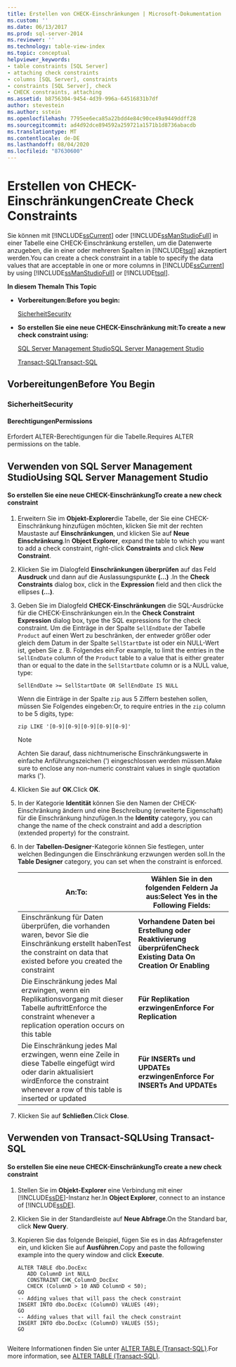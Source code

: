 ```yaml
---
title: Erstellen von CHECK-Einschränkungen | Microsoft-Dokumentation
ms.custom: ''
ms.date: 06/13/2017
ms.prod: sql-server-2014
ms.reviewer: ''
ms.technology: table-view-index
ms.topic: conceptual
helpviewer_keywords:
- table constraints [SQL Server]
- attaching check constraints
- columns [SQL Server], constraints
- constraints [SQL Server], check
- CHECK constraints, attaching
ms.assetid: b8756304-9454-4d39-996a-64516831b7df
author: stevestein
ms.author: sstein
ms.openlocfilehash: 7795ee6eca85a22bdd4e84c90ce49a9449ddff28
ms.sourcegitcommit: ad4d92dce894592a259721a1571b1d8736abacdb
ms.translationtype: MT
ms.contentlocale: de-DE
ms.lasthandoff: 08/04/2020
ms.locfileid: "87630600"
---
```

# <a name="create-check-constraints"></a><span data-ttu-id="555e4-102">Erstellen von CHECK-Einschränkungen</span><span class="sxs-lookup"><span data-stu-id="555e4-102">Create Check Constraints</span></span>
  <span data-ttu-id="555e4-103">Sie können mit [!INCLUDE[ssCurrent](../../includes/sscurrent-md.md)] oder [!INCLUDE[ssManStudioFull](../../includes/ssmanstudiofull-md.md)] in einer Tabelle eine CHECK-Einschränkung erstellen, um die Datenwerte anzugeben, die in einer oder mehreren Spalten in [!INCLUDE[tsql](../../includes/tsql-md.md)] akzeptiert werden.</span><span class="sxs-lookup"><span data-stu-id="555e4-103">You can create a check constraint in a table to specify the data values that are acceptable in one or more columns in [!INCLUDE[ssCurrent](../../includes/sscurrent-md.md)] by using [!INCLUDE[ssManStudioFull](../../includes/ssmanstudiofull-md.md)] or [!INCLUDE[tsql](../../includes/tsql-md.md)].</span></span>  
  
 <span data-ttu-id="555e4-104">**In diesem Thema**</span><span class="sxs-lookup"><span data-stu-id="555e4-104">**In This Topic**</span></span>  
  
-   <span data-ttu-id="555e4-105">**Vorbereitungen:**</span><span class="sxs-lookup"><span data-stu-id="555e4-105">**Before you begin:**</span></span>  
  
     [<span data-ttu-id="555e4-106">Sicherheit</span><span class="sxs-lookup"><span data-stu-id="555e4-106">Security</span></span>](#Security)  
  
-   <span data-ttu-id="555e4-107">**So erstellen Sie eine neue CHECK-Einschränkung mit:**</span><span class="sxs-lookup"><span data-stu-id="555e4-107">**To create a new check constraint using:**</span></span>  
  
     [<span data-ttu-id="555e4-108">SQL Server Management Studio</span><span class="sxs-lookup"><span data-stu-id="555e4-108">SQL Server Management Studio</span></span>](#SSMSProcedure)  
  
     [<span data-ttu-id="555e4-109">Transact-SQL</span><span class="sxs-lookup"><span data-stu-id="555e4-109">Transact-SQL</span></span>](#TsqlProcedure)  
  
##  <a name="before-you-begin"></a><a name="BeforeYouBegin"></a> <span data-ttu-id="555e4-110">Vorbereitungen</span><span class="sxs-lookup"><span data-stu-id="555e4-110">Before You Begin</span></span>  
  
###  <a name="security"></a><a name="Security"></a> <span data-ttu-id="555e4-111">Sicherheit</span><span class="sxs-lookup"><span data-stu-id="555e4-111">Security</span></span>  
  
####  <a name="permissions"></a><a name="Permissions"></a> <span data-ttu-id="555e4-112">Berechtigungen</span><span class="sxs-lookup"><span data-stu-id="555e4-112">Permissions</span></span>  
 <span data-ttu-id="555e4-113">Erfordert ALTER-Berechtigungen für die Tabelle.</span><span class="sxs-lookup"><span data-stu-id="555e4-113">Requires ALTER permissions on the table.</span></span>  
  
##  <a name="using-sql-server-management-studio"></a><a name="SSMSProcedure"></a> <span data-ttu-id="555e4-114">Verwenden von SQL Server Management Studio</span><span class="sxs-lookup"><span data-stu-id="555e4-114">Using SQL Server Management Studio</span></span>  
  
#### <a name="to-create-a-new-check-constraint"></a><span data-ttu-id="555e4-115">So erstellen Sie eine neue CHECK-Einschränkung</span><span class="sxs-lookup"><span data-stu-id="555e4-115">To create a new check constraint</span></span>  
  
1.  <span data-ttu-id="555e4-116">Erweitern Sie im **Objekt-Explorer**die Tabelle, der Sie eine CHECK-Einschränkung hinzufügen möchten, klicken Sie mit der rechten Maustaste auf **Einschränkungen**, und klicken Sie auf **Neue Einschränkung**.</span><span class="sxs-lookup"><span data-stu-id="555e4-116">In **Object Explorer**, expand the table to which you want to add a check constraint, right-click **Constraints** and click **New Constraint**.</span></span>  
  
2.  <span data-ttu-id="555e4-117">Klicken Sie im Dialogfeld **Einschränkungen überprüfen** auf das Feld **Ausdruck** und dann auf die Auslassungspunkte **(…)** .</span><span class="sxs-lookup"><span data-stu-id="555e4-117">In the **Check Constraints** dialog box, click in the **Expression** field and then click the ellipses **(...)**.</span></span>  
  
3.  <span data-ttu-id="555e4-118">Geben Sie im Dialogfeld **CHECK-Einschränkungen** die SQL-Ausdrücke für die CHECK-Einschränkungen ein.</span><span class="sxs-lookup"><span data-stu-id="555e4-118">In the **Check Constraint Expression** dialog box, type the SQL expressions for the check constraint.</span></span> <span data-ttu-id="555e4-119">Um die Einträge in der Spalte `SellEndDate` der Tabelle `Product` auf einen Wert zu beschränken, der entweder größer oder gleich dem Datum in der Spalte `SellStartDate` ist oder ein NULL-Wert ist, geben Sie z. B. Folgendes ein:</span><span class="sxs-lookup"><span data-stu-id="555e4-119">For example, to limit the entries in the `SellEndDate` column of the `Product` table to a value that is either greater than or equal to the date in the `SellStartDate` column or is a NULL value, type:</span></span>  
  
    ```  
    SellEndDate >= SellStartDate OR SellEndDate IS NULL  
    ```  
  
     <span data-ttu-id="555e4-120">Wenn die Einträge in der Spalte `zip` aus 5 Ziffern bestehen sollen, müssen Sie Folgendes eingeben:</span><span class="sxs-lookup"><span data-stu-id="555e4-120">Or, to require entries in the `zip` column to be 5 digits, type:</span></span>  
  
    ```  
    zip LIKE '[0-9][0-9][0-9][0-9][0-9]'  
    ```  
  
    > [!NOTE]  
    >  <span data-ttu-id="555e4-121">Achten Sie darauf, dass nichtnumerische Einschränkungswerte in einfache Anführungszeichen (') eingeschlossen werden müssen.</span><span class="sxs-lookup"><span data-stu-id="555e4-121">Make sure to enclose any non-numeric constraint values in single quotation marks (').</span></span>  
  
4.  <span data-ttu-id="555e4-122">Klicken Sie auf **OK**.</span><span class="sxs-lookup"><span data-stu-id="555e4-122">Click **OK**.</span></span>  
  
5.  <span data-ttu-id="555e4-123">In der Kategorie **Identität** können Sie den Namen der CHECK-Einschränkung ändern und eine Beschreibung (erweiterte Eigenschaft) für die Einschränkung hinzufügen.</span><span class="sxs-lookup"><span data-stu-id="555e4-123">In the **Identity** category, you can change the name of the check constraint and add a description (extended property) for the constraint.</span></span>  
  
6.  <span data-ttu-id="555e4-124">In der **Tabellen-Designer**-Kategorie können Sie festlegen, unter welchen Bedingungen die Einschränkung erzwungen werden soll.</span><span class="sxs-lookup"><span data-stu-id="555e4-124">In the **Table Designer** category, you can set when the constraint is enforced.</span></span>  
  
    |<span data-ttu-id="555e4-125">**An:**</span><span class="sxs-lookup"><span data-stu-id="555e4-125">**To:**</span></span>|<span data-ttu-id="555e4-126">**Wählen Sie in den folgenden Feldern Ja aus:**</span><span class="sxs-lookup"><span data-stu-id="555e4-126">**Select Yes in the Following Fields:**</span></span>|  
    |-------------|---------------------------------------------|  
    |<span data-ttu-id="555e4-127">Einschränkung für Daten überprüfen, die vorhanden waren, bevor Sie die Einschränkung erstellt haben</span><span class="sxs-lookup"><span data-stu-id="555e4-127">Test the constraint on data that existed before you created the constraint</span></span>|<span data-ttu-id="555e4-128">**Vorhandene Daten bei Erstellung oder Reaktivierung überprüfen**</span><span class="sxs-lookup"><span data-stu-id="555e4-128">**Check Existing Data On Creation Or Enabling**</span></span>|  
    |<span data-ttu-id="555e4-129">Die Einschränkung jedes Mal erzwingen, wenn ein Replikationsvorgang mit dieser Tabelle auftritt</span><span class="sxs-lookup"><span data-stu-id="555e4-129">Enforce the constraint whenever a replication operation occurs on this table</span></span>|<span data-ttu-id="555e4-130">**Für Replikation erzwingen**</span><span class="sxs-lookup"><span data-stu-id="555e4-130">**Enforce For Replication**</span></span>|  
    |<span data-ttu-id="555e4-131">Die Einschränkung jedes Mal erzwingen, wenn eine Zeile in diese Tabelle eingefügt wird oder darin aktualisiert wird</span><span class="sxs-lookup"><span data-stu-id="555e4-131">Enforce the constraint whenever a row of this table is inserted or updated</span></span>|<span data-ttu-id="555e4-132">**Für INSERTs und UPDATEs erzwingen**</span><span class="sxs-lookup"><span data-stu-id="555e4-132">**Enforce For INSERTs And UPDATEs**</span></span>|  
  
7.  <span data-ttu-id="555e4-133">Klicken Sie auf **Schließen**.</span><span class="sxs-lookup"><span data-stu-id="555e4-133">Click **Close**.</span></span>  
  
##  <a name="using-transact-sql"></a><a name="TsqlProcedure"></a> <span data-ttu-id="555e4-134">Verwenden von Transact-SQL</span><span class="sxs-lookup"><span data-stu-id="555e4-134">Using Transact-SQL</span></span>  
  
#### <a name="to-create-a-new-check-constraint"></a><span data-ttu-id="555e4-135">So erstellen Sie eine neue CHECK-Einschränkung</span><span class="sxs-lookup"><span data-stu-id="555e4-135">To create a new check constraint</span></span>  
  
1.  <span data-ttu-id="555e4-136">Stellen Sie im **Objekt-Explorer** eine Verbindung mit einer [!INCLUDE[ssDE](../../includes/ssde-md.md)]-Instanz her.</span><span class="sxs-lookup"><span data-stu-id="555e4-136">In **Object Explorer**, connect to an instance of [!INCLUDE[ssDE](../../includes/ssde-md.md)].</span></span>  
  
2.  <span data-ttu-id="555e4-137">Klicken Sie in der Standardleiste auf **Neue Abfrage**.</span><span class="sxs-lookup"><span data-stu-id="555e4-137">On the Standard bar, click **New Query**.</span></span>  
  
3.  <span data-ttu-id="555e4-138">Kopieren Sie das folgende Beispiel, fügen Sie es in das Abfragefenster ein, und klicken Sie auf **Ausführen**.</span><span class="sxs-lookup"><span data-stu-id="555e4-138">Copy and paste the following example into the query window and click **Execute**.</span></span>  
  
    ```  
    ALTER TABLE dbo.DocExc   
       ADD ColumnD int NULL   
       CONSTRAINT CHK_ColumnD_DocExc   
       CHECK (ColumnD > 10 AND ColumnD < 50);  
    GO  
    -- Adding values that will pass the check constraint  
    INSERT INTO dbo.DocExc (ColumnD) VALUES (49);  
    GO  
    -- Adding values that will fail the check constraint  
    INSERT INTO dbo.DocExc (ColumnD) VALUES (55);  
    GO  
  
    ```  
  
 <span data-ttu-id="555e4-139">Weitere Informationen finden Sie unter [ALTER TABLE &#40;Transact-SQL&#41;](/sql/t-sql/statements/alter-table-transact-sql).</span><span class="sxs-lookup"><span data-stu-id="555e4-139">For more information, see [ALTER TABLE &#40;Transact-SQL&#41;](/sql/t-sql/statements/alter-table-transact-sql).</span></span>  
  
###  <a name="TsqlExample"></a>  
